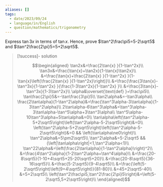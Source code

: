 ```yaml
---
aliases: []
tags:
  - date/2023/09/24
  - language/in/English
  - question/mathematics/trigonometry
---
```


Express $\tan3x$ in terms of $\tan{x}$. Hence, prove $\tan^2\frac\pi5=5-2\sqrt5$ and $\tan^2\frac{2\pi}5=5+2\sqrt5$.

> [!success]- solution
>
> $$\begin{aligned}
> \tan2x&=\frac{2\tan{x} }{1-\tan^2x}\\
> \tan3x&=\frac{\tan{x}+\tan2x}{1-\tan{x}\tan2x}\\
> &=\frac{\tan{x}+\frac{2\tan{x} }{1-\tan^2x} }{1-\tan{x}\left(\frac{2\tan{x} }{1-\tan^2x}\right)}\\
> &=\frac{\frac{3\tan{x}-\tan^3x}{1-\tan^2x} }{\frac{1-3\tan^2x}{1-\tan^2x} }\\
> &=\frac{3\tan{x}-\tan^3x}{1-3\tan^2x}\\
> \alpha&\overset{\text{def} }=\frac\pi5\\
> \tan\frac{2\pi}5&=-\tan\frac{3\pi}5\\
> \tan2\alpha&=-\tan3\alpha\\
> \frac{2\tan\alpha}{1-\tan^2\alpha}&=\frac{\tan^3\alpha-3\tan\alpha}{1-3\tan^2\alpha}\\
> 2\tan\alpha-6\tan^3\alpha&=\tan^3\alpha-3\tan\alpha-\tan^5\alpha+3\tan^3\alpha\\
> \tan^5\alpha-10\tan^3\alpha+5\tan\alpha&=0\\
> \tan\alpha\left(\tan^2\alpha-5+2\sqrt5\right)\left(\tan^2\alpha-5-2\sqrt5\right)&=0\\
> \left(\tan^2\alpha-5+2\sqrt5\right)\left(\tan^2\alpha-5-2\sqrt5\right)&=0 && \left(\tan\alpha\ne0\right)\\
> \tan^2\alpha&=5\pm2\sqrt5\\
> \tan^2\alpha&=5-2\sqrt5 && (\left|\tan\alpha\right|<1,\tan^2\alpha<1)\\
> \tan^22\alpha&=\left(\frac{2\tan\alpha}{1-\tan^2\alpha}\right)^2\\
> &=\frac{4\tan^2\alpha}{1-2\tan^2\alpha+\tan^4\alpha}\\
> &=\frac{20-8\sqrt5}{1-10+4\sqrt5+25-20\sqrt5+20}\\
> &=\frac{20-8\sqrt5}{36-16\sqrt5}\\
> &=\frac{5-2\sqrt5}{9-4\sqrt5}\\
> &=\frac{\left(5-2\sqrt5\right)\left(9+4\sqrt5\right)}{81-80}\\
> &=45+2\sqrt5-40\\
> &=5+2\sqrt5\\
> \left(\tan^2\frac\pi5,\tan^2\frac{2\pi}5\right)&=\left(5-2\sqrt5,5+2\sqrt5\right)\\
> \end{aligned}$$

